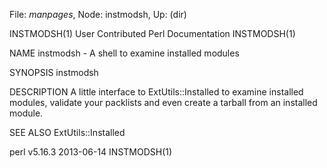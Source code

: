 File: *manpages*,  Node: instmodsh,  Up: (dir)

INSTMODSH(1)          User Contributed Perl Documentation         INSTMODSH(1)



NAME
       instmodsh - A shell to examine installed modules

SYNOPSIS
           instmodsh

DESCRIPTION
       A little interface to ExtUtils::Installed to examine installed modules,
       validate your packlists and even create a tarball from an installed
       module.

SEE ALSO
       ExtUtils::Installed



perl v5.16.3                      2013-06-14                      INSTMODSH(1)
